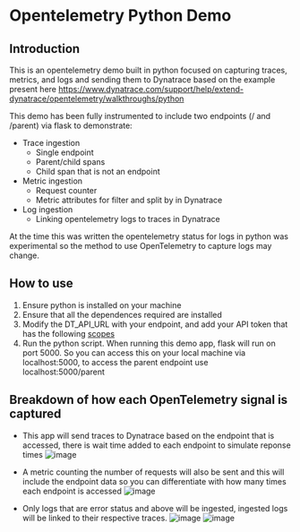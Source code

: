 # Opentelemetry Python Demo 
## Introduction
This is an opentelemetry demo built in python focused on capturing traces, metrics, and logs and sending them to Dynatrace based on the example present here
https://www.dynatrace.com/support/help/extend-dynatrace/opentelemetry/walkthroughs/python

This demo has been fully instrumented to include two endpoints (/ and /parent) via flask to demonstrate:
* Trace ingestion
  * Single endpoint
  * Parent/child spans
  * Child span that is not an endpoint
* Metric ingestion
  * Request counter
  * Metric attributes for filter and split by in Dynatrace
* Log ingestion
  * Linking opentelemetry logs to traces in Dynatrace

At the time this was written the opentelemetry status for logs in python was experimental so the method to use OpenTelemetry to capture logs may change.

## How to use

1. Ensure python is installed on your machine
2. Ensure that all the dependences required are installed
3. Modify the DT_API_URL with your endpoint, and add your API token that has the following [scopes](https://www.dynatrace.com/support/help/shortlink/otel-getstarted-otlpexport#authentication-export-to-activegate)
4. Run the python script. When running this demo app, flask will run on port 5000. So you can access this on your local machine via localhost:5000, to access the parent endpoint use localhost:5000/parent

## Breakdown of how each OpenTelemetry signal is captured
* This app will send traces to Dynatrace based on the endpoint that is accessed, there is wait time added to each endpoint to simulate reponse times
![image](https://github.com/angatho/opentelemetry-demo/assets/43062498/f75ca119-3992-4ca4-843a-efd6ac3738f8)

* A metric counting the number of requests will also be sent and this will include the endpoint data so you can differentiate with how many times each endpoint is accessed
![image](https://github.com/angatho/opentelemetry-demo/assets/43062498/0c351cb6-c681-4911-a3ca-4ab8a2dfdeef)

* Only logs that are error status and above will be ingested, ingested logs will be linked to their respective traces.
![image](https://github.com/angatho/opentelemetry-demo/assets/43062498/ef8f92e3-6fd4-4af6-a9b0-ceae4f885363)
![image](https://github.com/angatho/opentelemetry-demo/assets/43062498/e5eab27e-0996-4cdb-a905-a07d1a43ffce)


